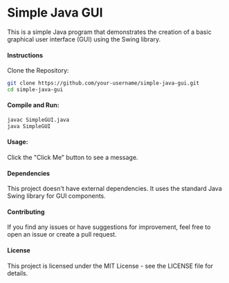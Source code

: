 # Simple Java GUI
This is a simple Java program that demonstrates the creation of a basic graphical user interface (GUI) using the Swing library.

#### Instructions
Clone the Repository:

```bash
git clone https://github.com/your-username/simple-java-gui.git
cd simple-java-gui
```

#### Compile and Run:
```bash
javac SimpleGUI.java
java SimpleGUI
```

#### Usage:
Click the "Click Me" button to see a message.
#### Dependencies
This project doesn't have external dependencies. It uses the standard Java Swing library for GUI components.

#### Contributing
If you find any issues or have suggestions for improvement, feel free to open an issue or create a pull request.

#### License
This project is licensed under the MIT License - see the LICENSE file for details.
